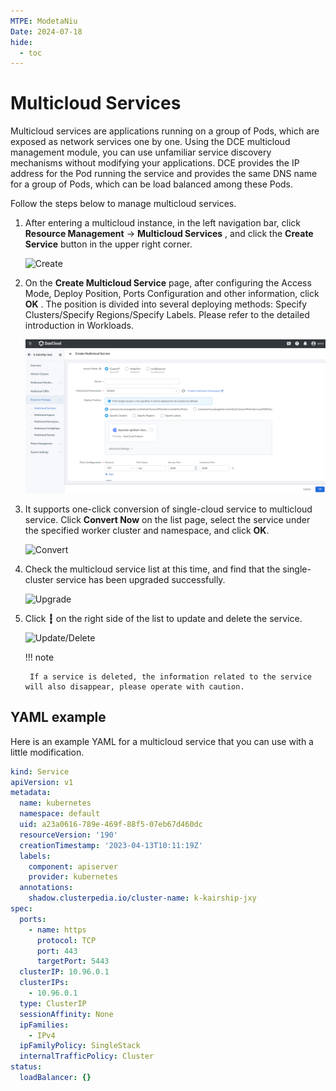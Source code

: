 ```yaml
---
MTPE: ModetaNiu
Date: 2024-07-18
hide:
  - toc
---
```


# Multicloud Services

Multicloud services are applications running on a group of Pods, which are exposed as network services one by one.
Using the DCE multicloud management module, you can use unfamiliar service discovery mechanisms without modifying your applications.
DCE provides the IP address for the Pod running the service and provides the same DNS name for a group of Pods, which can be load balanced among these Pods.

Follow the steps below to manage multicloud services.

1. After entering a multicloud instance, in the left navigation bar, click __Resource Management__ -> __Multicloud Services__ , 
   and click the __Create Service__ button in the upper right corner.

    ![Create](https://docs.daocloud.io/daocloud-docs-images/docs/en/docs/kairship/images/service01.png)

2. On the __Create Multicloud Service__ page, after configuring the Access Mode, Deploy Position, Ports Configuration 
   and other information, click __OK__ . The position is divided into several deploying methods: Specify Clusters/Specify Regions/Specify Labels. 
   Please refer to the detailed introduction in Workloads.

    ![Deploy](../images/service.png)

3. It supports one-click conversion of single-cloud service to multicloud service. Click __Convert Now__ on the list page, 
   select the service under the specified worker cluster and namespace, and click __OK__.

    ![Convert](https://docs.daocloud.io/daocloud-docs-images/docs/en/docs/kairship/images/service03.png)

4. Check the multicloud service list at this time, and find that the single-cluster service has been upgraded successfully.

    ![Upgrade](https://docs.daocloud.io/daocloud-docs-images/docs/en/docs/kairship/images/service04.png)

5. Click __┇__ on the right side of the list to update and delete the service.

    ![Update/Delete](https://docs.daocloud.io/daocloud-docs-images/docs/en/docs/kairship/images/service05.png)

    !!! note

        If a service is deleted, the information related to the service will also disappear, please operate with caution.

## YAML example

Here is an example YAML for a multicloud service that you can use with a little modification.

```yaml
kind: Service
apiVersion: v1
metadata:
  name: kubernetes
  namespace: default
  uid: a23a0616-789e-469f-88f5-07eb67d460dc
  resourceVersion: '190'
  creationTimestamp: '2023-04-13T10:11:19Z'
  labels:
    component: apiserver
    provider: kubernetes
  annotations:
    shadow.clusterpedia.io/cluster-name: k-kairship-jxy
spec:
  ports:
    - name: https
      protocol: TCP
      port: 443
      targetPort: 5443
  clusterIP: 10.96.0.1
  clusterIPs:
    - 10.96.0.1
  type: ClusterIP
  sessionAffinity: None
  ipFamilies:
    - IPv4
  ipFamilyPolicy: SingleStack
  internalTrafficPolicy: Cluster
status:
  loadBalancer: {}
```